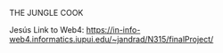 THE JUNGLE COOK

Jesús Link to Web4: https://in-info-web4.informatics.iupui.edu/~jandrad/N315/finalProject/
